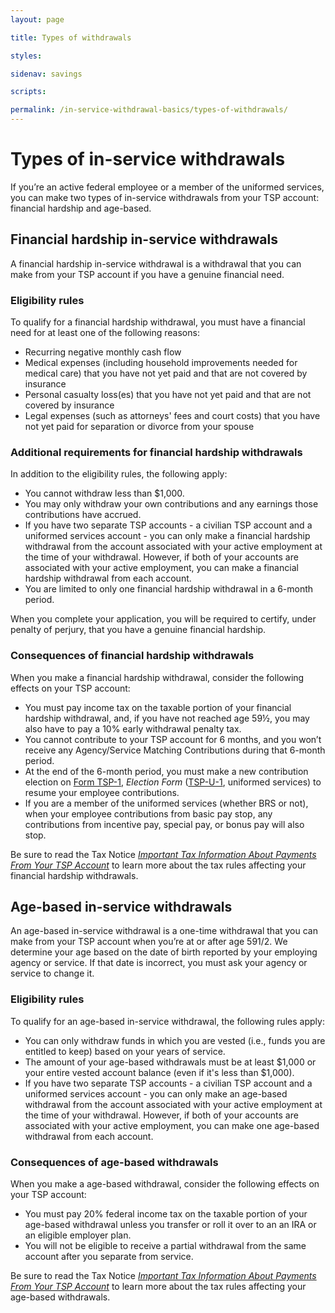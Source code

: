 ```yaml
---
layout: page

title: Types of withdrawals

styles:

sidenav: savings

scripts:

permalink: /in-service-withdrawal-basics/types-of-withdrawals/
---
```


# Types of in-service withdrawals

If you’re an active federal employee or a member of the uniformed services, you can make two types of in-service withdrawals from your TSP account: financial hardship and age-based. 

## Financial hardship in-service withdrawals

A financial hardship in-service withdrawal is a withdrawal that you can make from your TSP account if you have a genuine financial need.

### Eligibility rules

To qualify for a financial hardship withdrawal, you must have a financial need for at least one of the following reasons:

- Recurring negative monthly cash flow
- Medical expenses (including household improvements needed for medical care) that you have not yet paid and that are not covered by insurance
- Personal casualty loss(es) that you have not yet paid and that are not covered by insurance
- Legal expenses (such as attorneys' fees and court costs) that you have not yet paid for separation or divorce from your spouse

### Additional requirements for financial hardship withdrawals
 
In addition to the eligibility rules, the following apply:

- You cannot withdraw less than $1,000.
- You may only withdraw your own contributions and any earnings those contributions have accrued.
- If you have two separate TSP accounts - a civilian TSP account and a uniformed services account - you can only make a financial hardship withdrawal from the account associated with your active employment at the time of your withdrawal. However, if both of your accounts are associated with your active employment, you can make a financial hardship withdrawal from each account.
- You are limited to only one financial hardship withdrawal in a 6-month period.

When you complete your application, you will be required to certify, under penalty of perjury, that you have a genuine financial hardship.

### Consequences of financial hardship withdrawals

When you make a financial hardship withdrawal, consider the following effects on your TSP account:

- You must pay income tax on the taxable portion of your financial hardship withdrawal, and, if you have not reached age 59½, you may also have to pay a 10% early withdrawal penalty tax. 
- You cannot contribute to your TSP account for 6 months, and you won’t receive any Agency/Service Matching Contributions during that 6-month period. 
- At the end of the 6-month period, you must make a new contribution election on [Form TSP-1](https://www.tsp.gov/PDF/formspubs/tsp-1.pdf), *Election Form* ([TSP-U-1](https://www.tsp.gov/PDF/formspubs/tsp-u-1.pdf), uniformed services) to resume your employee contributions. 
- If you are a member of the uniformed services (whether BRS or not), when your employee contributions from basic pay stop, any contributions from incentive pay, special pay, or bonus pay will also stop.

Be sure to read the Tax Notice [*Important Tax Information About Payments From Your TSP Account*](https://www.tsp.gov/PDF/formspubs/tsp-536.pdf) to learn more about the tax rules affecting your financial hardship withdrawals.

## Age-based in-service withdrawals

An age-based in-service withdrawal is a one-time withdrawal that you can make from your TSP account when you’re at or after age 591/2. We determine your age based on the date of birth reported by your employing agency or service. If that date is incorrect, you must ask your agency or service to change it. 

### Eligibility rules

To qualify for an age-based in-service withdrawal, the following rules apply:

- You can only withdraw funds in which you are vested (i.e., funds you are entitled to keep) based on your years of service.
- The amount of your age-based withdrawals must be at least $1,000 or your entire vested account balance (even if it's less than $1,000).
- If you have two separate TSP accounts - a civilian TSP account and a uniformed services account - you can only make an age-based withdrawal from the account associated with your active employment at the time of your withdrawal. However, if both of your accounts are associated with your active employment, you can make one age-based withdrawal from each account.

### Consequences of age-based withdrawals

When you make a age-based withdrawal, consider the following effects on your TSP account:

- You must pay 20% federal income tax on the taxable portion of your age-based withdrawal unless you transfer or roll it over to an an IRA or an eligible employer plan. 
- You will not be eligible to receive a partial withdrawal from the same account after you separate from service.

Be sure to read the Tax Notice [*Important Tax Information About Payments From Your TSP Account*](https://www.tsp.gov/PDF/formspubs/tsp-536.pdf)  to learn more about the tax rules affecting your age-based withdrawals.

